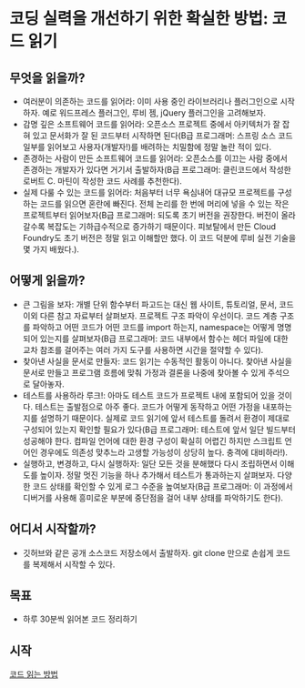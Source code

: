 # 코딩 실력을 개선하기 위한 확실한 방법: 코드 읽기

## 무엇을 읽을까?
- 여러분이 의존하는 코드를 읽어라: 이미 사용 중인 라이브러리나 플러그인으로 시작하자. 예로 워드프레스 플러그인, 루비 젬, jQuery 플러그인을 고려해보자.
- 감명 깊은 소프트웨어 코드를 읽어라: 오픈소스 프로젝트 중에서 아키텍처가 잘 잡혀 있고 문서화가 잘 된 코드부터 시작하면 된다(B급 프로그래머: 스프링 소스 코드 일부를 읽어보고 사용자(개발자!)를 배려하는 치밀함에 정말 놀란 적이 있다.
- 존경하는 사람이 만든 소프트웨어 코드를 읽어라: 오픈소스를 이끄는 사람 중에서 존경하는 개발자가 있다면 거기서 출발하자(B급 프로그래머: 클린코드에서 작성한 로버트 C. 마틴이 작성한 코드 사례를 추천한다).
- 실제 다룰 수 있는 코드를 읽어라: 처음부터 너무 욕심내어 대규모 프로젝트를 구성하는 코드를 읽으면 혼란에 빠진다. 전체 논리를 한 번에 머리에 넣을 수 있는 작은 프로젝트부터 읽어보자(B급 프로그래머: 되도록 초기 버전을 권장한다. 버전이 올라갈수록 복잡도는 기하급수적으로 증가하기 때문이다. 피보탈에서 만든 Cloud Foundry도 초기 버전은 정말 읽고 이해할만 했다. 이 코드 덕분에 루비 실전 기술을 몇 가지 배웠다.).
## 어떻게 읽을까?
- 큰 그림을 보자: 개별 단위 함수부터 파고드는 대신 웹 사이트, 튜토리얼, 문서, 코드 이외 다른 참고 자료부터 살펴보자. 프로젝트 구조 파악이 우선이다. 코드 계층 구조를 파악하고 어떤 코드가 어떤 코드를 import 하는지, namespace는 어떻게 명명되어 있는지를 살펴보자(B급 프로그래머: 코드 내부에서 함수는 헤더 파일에 대한 교차 참조를 걸어주는 여러 가지 도구를 사용하면 시간을 절약할 수 있다).
- 찾아낸 사실을 문서로 만들자: 코드 읽기는 수동적인 활동이 아니다. 찾아낸 사실을 문서로 만들고 프로그램 흐름에 맞춰 가정과 결론을 나중에 찾아볼 수 있게 주석으로 달아놓자.
- 테스트를 사용하라 루크!: 아마도 테스트 코드가 프로젝트 내에 포함되어 있을 것이다. 테스트는 출발점으로 아주 좋다. 코드가 어떻게 동작하고 어떤 가정을 내포하는지를 설명하기 때문이다. 실제로 코드 읽기에 앞서 테스트를 돌려서 환경이 제대로 구성되어 있는지 확인할 필요가 있다(B급 프로그래머: 테스트에 앞서 일단 빌드부터 성공해야 한다. 컴파일 언어에 대한 환경 구성이 확실히 어렵긴 하지만 스크립트 언어인 경우에도 의존성 맞추느라 고생할 가능성이 상당히 높다. 충격에 대비하라!).
- 실행하고, 변경하고, 다시 실행하자: 일단 모든 것을 분해했다 다시 조립하면서 이해도를 높이자. 정말 멋진 기능을 하나 추가해서 테스트가 통과하는지 살펴보자. 다양한 코드 상태를 확인할 수 있게 로그 수준을 높여보자(B급 프로그래머: 이 과정에서 디버거를 사용해 흥미로운 부분에 중단점을 걸어 내부 상태를 파악하기도 한다).
## 어디서 시작할까? 
- 깃허브와 같은 공개 소스코드 저장소에서 출발하자. git clone 만으로 손쉽게 코드를 복제해서 시작할 수 있다.


## 목표
- 하루 30분씩 읽어본 코드 정리하기


## 시작
[코드 읽는 방법](https://github.com/jihodaddy/code_reading/blob/c0cad3c6e2c888167a614d48d4bd993c871ec351/code_reading/code_reading.md)
